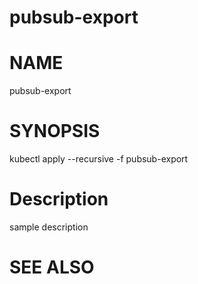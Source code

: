 pubsub-export
==================================================

# NAME

  pubsub-export

# SYNOPSIS

  kubectl apply --recursive -f pubsub-export

# Description

sample description

# SEE ALSO


